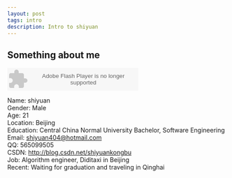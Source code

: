 ```yaml
---
layout: post
tags: intro
description: Intro to shiyuan
---
```


## Something about me

<embed src="http://www.xiami.com/widget/39930265_48074,_235_346_000000_ffffff_1/multiPlayer.swf" type="application/x-shockwave-flash" width="300" height="52" wmode="transparent"></embed>

Name:  shiyuan   
Gender: Male   
Age:    21   
Location: Beijing   
Education: Central China Normal University Bachelor, Software Engineering   
Email: shiyuan404@hotmail.com   
QQ:  565099505   
CSDN: http://blog.csdn.net/shiyuankongbu   
Job: Algorithm engineer, Diditaxi in Beijing  
Recent: Waiting for graduation and traveling in Qinghai
